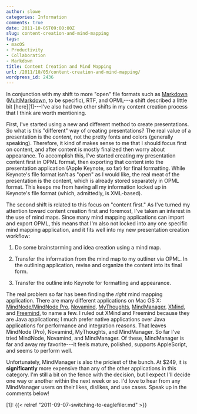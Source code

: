 ```yaml
---
author: slowe
categories: Information
comments: true
date: 2011-10-05T09:00:00Z
slug: content-creation-and-mind-mapping
tags:
- macOS
- Productivity
- Collaboration
- Markdown
title: Content Creation and Mind Mapping
url: /2011/10/05/content-creation-and-mind-mapping/
wordpress_id: 2436
---
```


In conjunction with my shift to more "open" file formats such as [Markdown](http://daringfireball.net/projects/markdown/syntax) ([MultiMarkdown](http://fletcherpenney.net/multimarkdown/), to be specific), RTF, and OPML---a shift described a little bit [here][1]---I've also had two other shifts in my content creation process that I think are worth mentioning.

First, I've started using a new and different method to create presentations. So what is this "different" way of creating presentations? The real value of a presentation is the _content,_ not the pretty fonts and colors (generally speaking). Therefore, it kind of makes sense to me that I should focus first on content, and after content is mostly finalized then worry about appearance. To accomplish this, I've started creating my presentation content first in OPML format, then exporting that content into the presentation application (Apple Keynote, so far) for final formatting. While Keynote's file format isn't as "open" as I would like, the real meat of the presentation is the content, which is already stored separately in OPML format. This keeps me from having all my information locked up in Keynote's file format (which, admittedly, is XML-based).

The second shift is related to this focus on "content first." As I've turned my attention toward content creation first and foremost, I've taken an interest in the use of mind maps. Since many mind mapping applications can import and export OPML, this means that I'm also not locked into any one specific mind mapping application, and it fits well into my new presentation creation workflow:

1. Do some brainstorming and idea creation using a mind map.

2. Transfer the information from the mind map to my outliner via OPML. In the outlining application, revise and organize the content into its final form.

3. Transfer the outline into Keynote for formatting and appearance.

The real problem so far has been finding the _right_ mind mapping application. There are many different applications on Mac OS X: [MindNode/MindNode Pro](http://www.mindnode.com/), [Novamind](http://www.novamind.com/), [MyThoughts](http://www.mythoughtsformac.com/), [MindManager](http://www.mindjet.com/mindmanager-mac), [XMind](http://www.xmind.net/), and [Freemind](http://freemind.sourceforge.net/), to name a few. I ruled out XMind and Freemind because they are Java applications; I much prefer native applications over Java applications for performance and integration reasons. That leaves MindNode (Pro), Novamind, MyThoughts, and MindManager. So far I've tried MindNode, Novamind, and MindManager. Of these, MindManager is far and away my favorite---it feels mature, polished, supports AppleScript, and seems to perform well.

Unfortunately, MindManager is also the priciest of the bunch. At $249, it is **significantly** more expensive than any of the other applications in this category. I'm still a bit on the fence with the decision, but I expect I'll decide one way or another within the next week or so. I'd love to hear from any MindManager users on their likes, dislikes, and use cases. Speak up in the comments below!

[1]: {{< relref "2011-09-07-switching-to-eaglefiler.md" >}}
